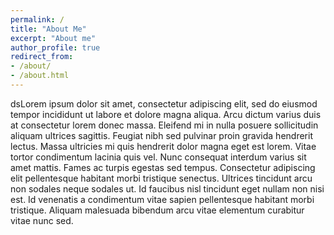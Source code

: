 ```yaml
---
permalink: /
title: "About Me"
excerpt: "About me"
author_profile: true
redirect_from:
- /about/
- /about.html
---
```


dsLorem ipsum dolor sit amet, consectetur adipiscing elit, sed do eiusmod tempor incididunt ut labore et dolore magna 
aliqua. Arcu dictum varius duis at consectetur lorem donec massa. Eleifend mi in nulla posuere sollicitudin aliquam ultrices sagittis. Feugiat nibh sed pulvinar proin gravida hendrerit lectus. Massa ultricies mi quis hendrerit dolor magna eget est lorem. Vitae tortor condimentum lacinia quis vel. Nunc consequat interdum varius sit amet mattis. Fames ac turpis egestas sed tempus. Consectetur adipiscing elit pellentesque habitant morbi tristique senectus. Ultrices tincidunt arcu non sodales neque sodales ut. Id faucibus nisl tincidunt eget nullam non nisi est. Id venenatis a condimentum vitae sapien pellentesque habitant morbi tristique. Aliquam malesuada bibendum arcu vitae elementum curabitur vitae nunc sed.